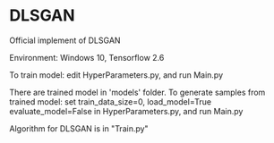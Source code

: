 # DLSGAN

Official implement of DLSGAN  
  
Environment: Windows 10, Tensorflow 2.6  
  
To train model: edit HyperParameters.py, and run Main.py  
  
There are trained model in 'models' folder. To generate samples from trained model: set train_data_size=0, load_model=True evaluate_model=False in HyperParameters.py, and run Main.py  
  


Algorithm for DLSGAN is in "Train.py"  
